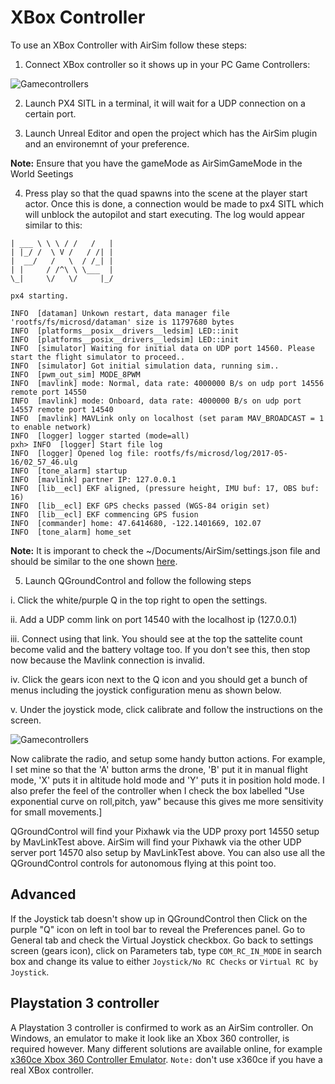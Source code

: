 # XBox Controller

To use an XBox Controller with AirSim follow these steps:

1. Connect XBox controller so it shows up in your PC Game Controllers:

![Gamecontrollers](images/game_controllers.png)

2. Launch PX4 SITL in a terminal, it will wait for a UDP connection on a certain port.

3. Launch Unreal Editor and open the project which has the AirSim plugin and an environemnt of your preference.

 __Note:__ Ensure that you have the gameMode as AirSimGameMode in the World Seetings
 
4. Press play so that the quad spawns into the scene at the player start actor. Once this is done, a connection would be made to px4 SITL which will unblock the autopilot and start executing. The log would appear similar to this:

```
| ___ \ \ \ / /   /   |
| |_/ /  \ V /   / /| |
|  __/   /   \  / /_| |
| |     / /^\ \ \___  |
\_|     \/   \/     |_/

px4 starting.

INFO  [dataman] Unkown restart, data manager file 'rootfs/fs/microsd/dataman' size is 11797680 bytes
INFO  [platforms__posix__drivers__ledsim] LED::init
INFO  [platforms__posix__drivers__ledsim] LED::init
INFO  [simulator] Waiting for initial data on UDP port 14560. Please start the flight simulator to proceed..
INFO  [simulator] Got initial simulation data, running sim..
INFO  [pwm_out_sim] MODE_8PWM
INFO  [mavlink] mode: Normal, data rate: 4000000 B/s on udp port 14556 remote port 14550
INFO  [mavlink] mode: Onboard, data rate: 4000000 B/s on udp port 14557 remote port 14540
INFO  [mavlink] MAVLink only on localhost (set param MAV_BROADCAST = 1 to enable network)
INFO  [logger] logger started (mode=all)
pxh> INFO  [logger] Start file log
INFO  [logger] Opened log file: rootfs/fs/microsd/log/2017-05-16/02_57_46.ulg
INFO  [tone_alarm] startup
INFO  [mavlink] partner IP: 127.0.0.1
INFO  [lib__ecl] EKF aligned, (pressure height, IMU buf: 17, OBS buf: 16)
INFO  [lib__ecl] EKF GPS checks passed (WGS-84 origin set)
INFO  [lib__ecl] EKF commencing GPS fusion
INFO  [commander] home: 47.6414680, -122.1401669, 102.07
INFO  [tone_alarm] home_set
```

 __Note:__ It is imporant to check the ~/Documents/AirSim/settings.json file and should be similar to the one shown [here](https://github.com/Microsoft/AirSim/blob/master/docs/settings.md).


5. Launch QGroundControl and follow the following steps

 i. Click the white/purple Q in the top right to open the settings.

 ii. Add a UDP comm link on port 14540 with the localhost ip (127.0.0.1)

 iii. Connect using that link. You should see at the top the sattelite count become valid and the battery voltage too. If you don't see this, then stop now because the Mavlink connection is invalid.

 iv. Click the gears icon next to the Q icon and you should get a bunch of menus including the joystick configuration menu as shown below.

 v. Under the joystick mode, click calibrate and follow the instructions on the screen.

![Gamecontrollers](images/qgc_joystick.png)

Now calibrate the radio, and setup some handy button actions.  For example, I set mine so that 
the 'A' button arms the drone, 'B' put it in manual flight mode, 'X' puts it in altitude hold mode
and 'Y' puts it in position hold mode.  I also prefer the feel of the controller when I check the
box labelled "Use exponential curve on roll,pitch, yaw" because this gives me more sensitivity for
small movements.]

QGroundControl will find your Pixhawk via the UDP proxy port 14550 setup by MavLinkTest above.
AirSim will find your Pixhawk via the other UDP server port 14570 also setup by MavLinkTest above.
You can also use all the QGroundControl controls for autonomous flying at this point too.

## Advanced

If the Joystick tab doesn't show up in QGroundControl then Click on the purple "Q" icon on left in tool bar to reveal the Preferences panel.
Go to General tab and check the Virtual Joystick checkbox.  Go back to settings screen (gears icon), click on Parameters tab,
type `COM_RC_IN_MODE` in search box and change its value to either `Joystick/No RC Checks` or `Virtual RC by Joystick`.

## Playstation 3 controller

A Playstation 3 controller is confirmed to work as an AirSim controller. On Windows, an emulator to make it look like an Xbox 360 controller, is required however. Many different solutions are available online, for example [x360ce Xbox 360 Controller Emulator](https://github.com/x360ce/x360ce).  `Note:` don't use x360ce if you have a real XBox controller.
